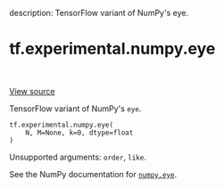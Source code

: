 description: TensorFlow variant of NumPy's eye.

<div itemscope itemtype="http://developers.google.com/ReferenceObject">
<meta itemprop="name" content="tf.experimental.numpy.eye" />
<meta itemprop="path" content="Stable" />
</div>

# tf.experimental.numpy.eye

<!-- Insert buttons and diff -->

<table class="tfo-notebook-buttons tfo-api nocontent" align="left">

</table>

<a target="_blank" href="/code/stable/tensorflow/python/ops/numpy_ops/np_array_ops.py">View source</a>



TensorFlow variant of NumPy's `eye`.

<pre class="devsite-click-to-copy prettyprint lang-py tfo-signature-link">
<code>tf.experimental.numpy.eye(
    N, M=None, k=0, dtype=float
)
</code></pre>



<!-- Placeholder for "Used in" -->

Unsupported arguments: `order`, `like`.

See the NumPy documentation for [`numpy.eye`](https://numpy.org/doc/1.16/reference/generated/numpy.eye.html).